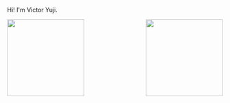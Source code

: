 Hi! I'm Victor Yuji.

<div>
   <img height="180em" src="https://github-readme-stats.vercel.app/api?username=VictorYJM&theme=holi&count_private=true"/>
   <img align="right" height="180em" src="https://github-readme-stats.vercel.app/api/top-langs/?username=VictorYJM&layout=compact&langs_count=16&theme=holi&card_width=400"/>
</div>
